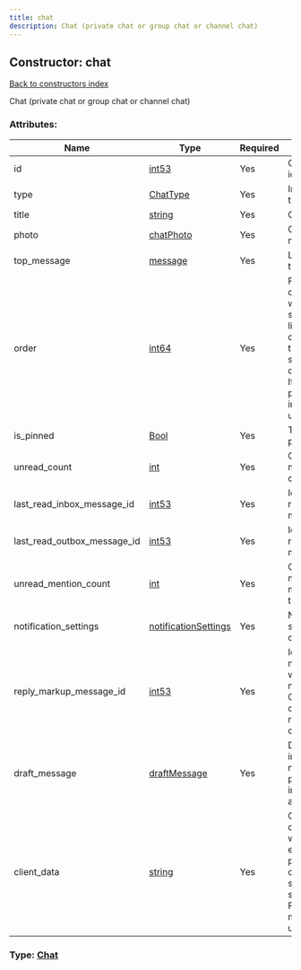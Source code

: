 ```yaml
---
title: chat
description: Chat (private chat or group chat or channel chat)
---
```

## Constructor: chat  
[Back to constructors index](index.md)



Chat (private chat or group chat or channel chat)

### Attributes:

| Name     |    Type       | Required | Description |
|----------|---------------|----------|-------------|
|id|[int53](../types/int53.md) | Yes|Chat unique identifier|
|type|[ChatType](../types/ChatType.md) | Yes|Information about type of the chat|
|title|[string](../types/string.md) | Yes|Chat title|
|photo|[chatPhoto](../constructors/chatPhoto.md) | Yes|Chat photo, nullable|
|top\_message|[message](../constructors/message.md) | Yes|Last message in the chat, nullable|
|order|[int64](../constructors/int64.md) | Yes|Parameter by descending of which chats are sorted in the chat list. If order of two chats is equal, then they need to be sorted by id also in descending order. If order == 0, position of the chat in the list is undetermined|
|is\_pinned|[Bool](../types/Bool.md) | Yes|True, if the chat is pinned|
|unread\_count|[int](../types/int.md) | Yes|Count of unread messages in the chat|
|last\_read\_inbox\_message\_id|[int53](../types/int53.md) | Yes|Identifier of last read incoming message|
|last\_read\_outbox\_message\_id|[int53](../types/int53.md) | Yes|Identifier of last read outgoing message|
|unread\_mention\_count|[int](../types/int.md) | Yes|Count of unread messages with mention/reply in the chat|
|notification\_settings|[notificationSettings](../constructors/notificationSettings.md) | Yes|Notification settings for this chat|
|reply\_markup\_message\_id|[int53](../types/int53.md) | Yes|Identifier of the message from which reply markup need to be used or 0 if there is no default custom reply markup in the chat|
|draft\_message|[draftMessage](../constructors/draftMessage.md) | Yes|Draft of a message in the chat, nullable. parse_mode in input_message_text always will be null|
|client\_data|[string](../types/string.md) | Yes|Client specified data, associated with the chat. For example, chat position or local chat notification settings may be stored here. Persistent if message db is used|



### Type: [Chat](../types/Chat.md)



